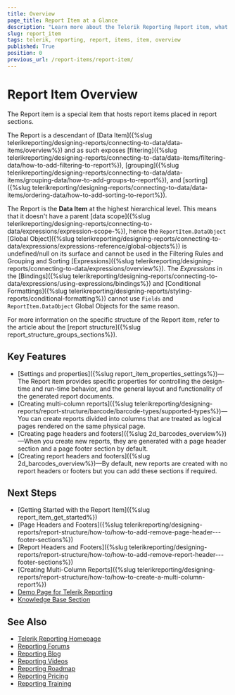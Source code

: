 ```yaml
---
title: Overview
page_title: Report Item at a Glance
description: "Learn more about the Telerik Reporting Report item, what are its key features and how you may use them."
slug: report_item
tags: telerik, reporting, report, items, item, overview
published: True
position: 0
previous_url: /report-items/report-item/
---
```


# Report Item Overview

The Report item is a special item that hosts report items placed in report sections.

The Report is a descendant of [Data Item]({%slug telerikreporting/designing-reports/connecting-to-data/data-items/overview%}) and as such exposes [filtering]({%slug telerikreporting/designing-reports/connecting-to-data/data-items/filtering-data/how-to-add-filtering-to-report%}), [grouping]({%slug telerikreporting/designing-reports/connecting-to-data/data-items/grouping-data/how-to-add-groups-to-report%}), and [sorting]({%slug telerikreporting/designing-reports/connecting-to-data/data-items/ordering-data/how-to-add-sorting-to-report%}).

The Report is the __Data Item__ at the highest hierarchical level. This means that it doesn't have a parent [data scope]({%slug telerikreporting/designing-reports/connecting-to-data/expressions/expression-scope-%}), hence the `ReportItem.DataObject` [Global Object]({%slug telerikreporting/designing-reports/connecting-to-data/expressions/expressions-reference/global-objects%}) is undefined/null on its surface and cannot be used in the Filtering Rules and Grouping and Sorting [Expressions]({%slug telerikreporting/designing-reports/connecting-to-data/expressions/overview%}). The _Expressions_ in the [Bindings]({%slug telerikreporting/designing-reports/connecting-to-data/expressions/using-expressions/bindings%}) and [Conditional Formattings]({%slug telerikreporting/designing-reports/styling-reports/conditional-formatting%}) cannot use `Fields` and `ReportItem.DataObject` Global Objects for the same reason.

For more information on the specific structure of the Report item, refer to the article about the [report structure]({%slug report_structure_groups_sections%}).

## Key Features 

* [Settings and properties]({%slug report_item_properties_settings%})—The Report item provides specific properties for controlling the design-time and run-time behavior, and the general layout and functionality of the generated report documents.
* [Creating multi-column reports]({%slug telerikreporting/designing-reports/report-structure/barcode/barcode-types/supported-types%})—You can create reports divided into columns that are treated as logical pages rendered on the same physical page.
* [Creating page headers and footers]({%slug 2d_barcodes_overview%})—When you create new reports, they are generated with a page header section and a page footer section by default.
* [Creating report headers and footers]({%slug 2d_barcodes_overview%})—By default, new reports are created with no report headers or footers but you can add these sections if required.

## Next Steps

* [Getting Started with the Report Item]({%slug report_item_get_started%})
* [Page Headers and Footers]({%slug telerikreporting/designing-reports/report-structure/how-to/how-to-add-remove-page-header---footer-sections%})
* [Report Headers and Footers]({%slug telerikreporting/designing-reports/report-structure/how-to/how-to-add-remove-report-header---footer-sections%})
* [Creating Multi-Column Reports]({%slug telerikreporting/designing-reports/report-structure/how-to/how-to-create-a-multi-column-report%})
* [Demo Page for Telerik Reporting](https://demos.telerik.com/reporting)
* [Knowledge Base Section](/knowledge-base)

## See Also

* [Telerik Reporting Homepage](https://www.telerik.com/products/reporting)
* [Reporting Forums](https://www.telerik.com/forums/reporting)
* [Reporting Blog](https://www.telerik.com/blogs/tag/reporting)
* [Reporting Videos](https://www.telerik.com/videos/reporting)
* [Reporting Roadmap](https://www.telerik.com/support/whats-new/reporting/roadmap)
* [Reporting Pricing](https://www.telerik.com/purchase/individual/reporting)
* [Reporting Training](https://learn.telerik.com/learn/course/external/view/elearning/19/reporting-report-server-training)
